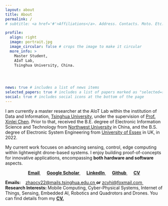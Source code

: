 ```yaml
---
layout: about
title: About
permalink: /
# subtitle: <a href='#'>Affiliations</a>. Address. Contacts. Moto. Etc.

profile:
  align: right
  image: portrait.jpg
  image_circular: false # crops the image to make it circular
  more_info: >
    Master Student,
    AIoT Lab,
    Tsinghua University, China.


    

news: true # includes a list of news items
selected_papers: true # includes a list of papers marked as "selected={true}"
social: true # includes social icons at the bottom of the page
---
```



I am currently a master researcher at the AIoT Lab within the institution of Data and Information, [Tsinghua University](https://www.tsinghua.edu.cn/), under the supervision of [Prof. Xinlei Chen](https://www.sigs.tsinghua.edu.cn/cxl_en/main.htm). Prior to that, received the B.E. degree of Electronic Information Science and Technology from [Northwest University](https://www.nwu.edu.cn/) in China, and the B.S. degree of Electronic System Engineering from [University of Essex](https://www.essex.ac.uk/) in UK, in 2022. 

My current work focuses on advancing sensing, control, edge computing within lightweight drone-based systems. I enjoy building proof-of-concepts for innovative applications, encompassing **both hardware and software** aspects. 

<p style="text-align:center">
        <a href="mailto:zhaocy22@mails.tsinghua.edu.cn"><b>Email </b>  </a>         &nbsp;&nbsp;&nbsp;&nbsp;
				<a href="https://scholar.google.com/citations?user=ckZ4BHYAAAAJ&hl"> <b>Google Scholar </b>       </a>       &nbsp;&nbsp;&nbsp;&nbsp; 
        <a href="https://www.linkedin.com/in/chenyu-zhao-212b2923b/"> <b>LinkedIn</b>        </a>         &nbsp;&nbsp;&nbsp;&nbsp;
				<a href="https://github.com/ChenyuZhaoTHU"> <b>Github </b>       </a>         &nbsp;&nbsp;&nbsp;&nbsp;
				<a href="../assets/pdf/ChenyuZhao_CV.pdf"> <b>CV</b> </a>
</p>


<p style="text-align:left">
      <b> Emails: </b>&nbsp;&nbsp; <a href="mailto:zhaocy22@mails.tsinghua.edu.cn">zhaocy22@mails.tsinghua.edu.cn </a> <b>or</b> <a href="mailto:zcyhi@foxmail.com">zcyhi@foxmail.com </a>        &nbsp;&nbsp;&nbsp;&nbsp;<br>
			<b> Research Interests: </b> Mobile Computing, Cyber-Physical Systems, Internet of Things, Sensing, Embedded AI, Robotics and Quadrotors and Drones. You can find details from my	<a href="../assets/pdf/ChenyuZhao_CV.pdf"> <b>CV.</b> </a>
<br>
<br>
</p>





<!-- Write your biography here. Tell the world about yourself. Link to your favorite [subreddit](http://reddit.com). You can put a picture in, too. The code is already in, just name your picture `prof_pic.jpg` and put it in the `img/` folder.

Put your address / P.O. box / other info right below your picture. You can also disable any of these elements by editing `profile` property of the YAML header of your `_pages/about.md`. Edit `_bibliography/papers.bib` and Jekyll will render your [publications page](/al-folio/publications/) automatically.

Link to your social media connections, too. This theme is set up to use [Font Awesome icons](https://fontawesome.com/) and [Academicons](https://jpswalsh.github.io/academicons/), like the ones below. Add your Facebook, Twitter, LinkedIn, Google Scholar, or just disable all of them. -->
